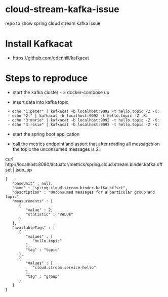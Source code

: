 # cloud-stream-kafka-issue
repo to show spring cloud stream kafka issue


# Install Kafkacat
* https://github.com/edenhill/kafkacat

# Steps to reproduce

* start the kafka cluster - > docker-compose up

* insert data into kafka topic

```
 - echo "1:peter" | kafkacat -b localhost:9092 -t hello.topic -Z -K:
 - echo "2:" | kafkacat -b localhost:9092 -t hello.topic -Z -K:
 - echo "3:marie" | kafkacat -b localhost:9092 -t hello.topic -Z -K:
 - echo "4:rosie" | kafkacat -b localhost:9092 -t hello.topic -Z -K:

```

* start the spring boot application 

* call the metrics endpoint and assert that after reading all messages on the topic the unconsumed messages is 2.

curl http://localhost:8080/actuator/metrics/spring.cloud.stream.binder.kafka.offset | json_pp

```
{
   "baseUnit" : null,
   "name" : "spring.cloud.stream.binder.kafka.offset",
   "description" : "Unconsumed messages for a particular group and topic",
   "measurements" : [
      {
         "value" : 2,
         "statistic" : "VALUE"
      }
   ],
   "availableTags" : [
      {
         "values" : [
            "hello.topic"
         ],
         "tag" : "topic"
      },
      {
         "values" : [
            "cloud.stream.service-hello"
         ],
         "tag" : "group"
      }
   ]
}
```
